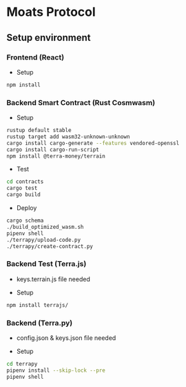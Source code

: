 # Moats Protocol

## Setup environment

### Frontend (React)

* Setup
```bash
npm install
```

### Backend Smart Contract (Rust Cosmwasm)

* Setup
```bash
rustup default stable
rustup target add wasm32-unknown-unknown
cargo install cargo-generate --features vendored-openssl
cargo install cargo-run-script
npm install @terra-money/terrain
```

* Test
```bash
cd contracts
cargo test
cargo build
```

* Deploy
```bash
cargo schema
./build_optimized_wasm.sh
pipenv shell
./terrapy/upload-code.py
./terrapy/create-contract.py
```

### Backend Test (Terra.js)

* keys.terrain.js file needed

* Setup
```bash
npm install terrajs/
```

### Backend (Terra.py)

* config.json & keys.json file needed

* Setup
```bash
cd terrapy
pipenv install --skip-lock --pre
pipenv shell
```